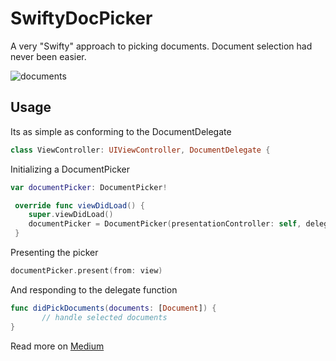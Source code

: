 # SwiftyDocPicker
A very "Swifty" approach to picking documents. Document selection had never been easier.

![documents](./screenshots/documents.jpeg)

## Usage
Its as simple as conforming to the DocumentDelegate
```swift
class ViewController: UIViewController, DocumentDelegate {
```
Initializing a DocumentPicker
```swift
var documentPicker: DocumentPicker!

 override func viewDidLoad() {
    super.viewDidLoad()
    documentPicker = DocumentPicker(presentationController: self, delegate: self)
 }
 ```
 Presenting the picker
 ```swift
 documentPicker.present(from: view)
 ```
 And responding to the delegate function
 ```swift
 func didPickDocuments(documents: [Document]) {
        // handle selected documents
 }
 ```
 Read more on [Medium](https://medium.com/@abrahammangona/a-swifty-way-to-pick-documents-59cad1988a8a)
